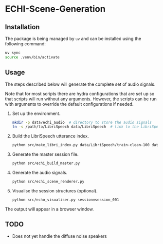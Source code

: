# ECHI-Scene-Generation

## Installation

The package is being managed by `uv` and can be installed using the following command:

```bash
uv sync
source .venv/bin/activate
```

## Usage

The steps described below will generate the complete set of audio signals.

Note that for most scripts there are hydra configurations that are set up so that scripts will run without any arguments. However, the scripts can be run with arguments to override the default configurations if needed.

1. Set up the environment.

   ```bash
   mkdir -p data/echi_audio  # directory to store the audio signals
   ln -s /path/to/LibriSpeech data/LibriSpeech  # link to the LibriSpeech dataset
   ```

2. Build the LibriSpeech utterance index.

   ```bash
   python src/make_libri_index.py data/LibriSpeech/train-clean-100 data/libri_index.csv data/libri_chapters.csv
   ```

3. Generate the master session file.

   ```bash
   python src/echi_build_master.py
   ```

4. Generate the audio signals.

   ```bash
   python src/echi_scene_renderer.py
   ```

5. Visualise the session structures (optional).

   ```bash
   python src/echo_visualiser.py session=session_001
   ```

The output will appear in a browser window.

## TODO

- Does not yet handle the diffuse noise speakers
